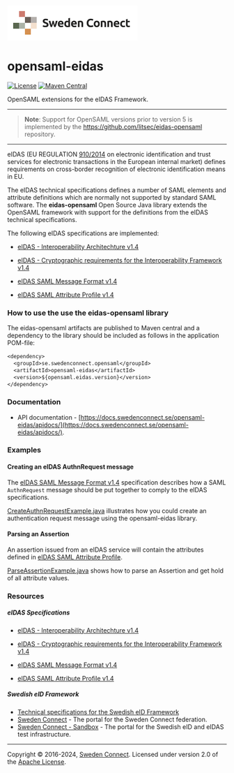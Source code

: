![Logo](docs/img/sweden-connect-logo.png)

# opensaml-eidas

[![License](https://img.shields.io/badge/License-Apache%202.0-blue.svg)](https://opensource.org/licenses/Apache-2.0) [![Maven Central](https://maven-badges.herokuapp.com/maven-central/se.swedenconnect.opensaml/opensaml-eidas/badge.svg)](https://maven-badges.herokuapp.com/maven-central/se.swedenconnect.opensaml/opensaml-eidas) 

OpenSAML extensions for the eIDAS Framework.

---

> **Note**: Support for OpenSAML versions prior to version 5 is implemented by the https://github.com/litsec/eidas-opensaml repository.

---

eIDAS (EU REGULATION [910/2014](http://eur-lex.europa.eu/legal-content/EN/TXT/HTML/?uri=CELEX:32014R0910&from=EN) on electronic identification and trust services for electronic transactions in the European internal market) defines requirements on cross-border recognition of electronic identification means in EU.

The eIDAS technical specifications defines a number of SAML elements and attribute definitions which are normally not supported by standard SAML software. The **eidas-opensaml** Open Source Java library extends the OpenSAML framework with support for the definitions from the eIDAS technical specifications.

The following eIDAS specifications are implemented:
* [eIDAS - Interoperability Architechture v1.4](https://docs.swedenconnect.se/opensaml-eidas/specs/eIDAS_Interoperability_Architecture_v_1_4_final.pdf)

* [ eIDAS - Cryptographic requirements for the Interoperability Framework v1.4](https://docs.swedenconnect.se/opensaml-eidas/specs/eIDAS_Cryptographic_Requirement_v_1_4_final.pdf)

* [eIDAS SAML Message Format v1.4](https://docs.swedenconnect.se/opensaml-eidas/specs/eIDAS_SAML_Message_Format_v_1.4_final.pdf)

* [eIDAS SAML Attribute Profile v1.4](https://docs.swedenconnect.se/opensaml-eidas/specs/eIDAS_SAML_Attribute_Profile_v1_4_final.pdf)


### How to use the use the eidas-opensaml library

The eidas-opensaml artifacts are published to Maven central and a dependency to the library should be included as follows in the application POM-file:

```
<dependency>
  <groupId>se.swedenconnect.opensaml</groupId>
  <artifactId>opensaml-eidas</artifactId>
  <version>${opensaml.eidas.version}</version>
</dependency>
```

### Documentation

* API documentation - [https://docs.swedenconnect.se/opensaml-eidas/apidocs/](https://docs.swedenconnect.se/opensaml-eidas/apidocs/).

### Examples

#### Creating an eIDAS AuthnRequest message

The [eIDAS SAML Message Format v1.4](https://docs.swedenconnect.se/opensaml-eidas/specs/eIDAS_SAML_Message_Format_v_1.4_final.pdf) specification describes how a SAML `AuthnRequest` message should be put together to comply to the eIDAS specifications. 

[CreateAuthnRequestExample.java](https://github.com/swedenconnect/opensaml-eidas/blob/main/src/test/java/se/swedenconnect/opensaml/eidas/examples/CreateAuthnRequestExample.java) illustrates how you could create an authentication request message using the opensaml-eidas library.

#### Parsing an Assertion

An assertion issued from an eIDAS service will contain the attributes defined in [eIDAS SAML Attribute Profile](https://github.com/litsec/eidas-opensaml/files/3236266/eIDAS.SAML.Attribute.Profile.v1.2-FINAL.pdf).

[ParseAssertionExample.java](https://github.com/swedenconnect/opensaml-eidas/blob/main/src/test/java/se/swedenconnect/opensaml/eidas/examples/ParseAssertionExample.java) shows how to parse an Assertion and get hold of all attribute values.

### Resources

##### eIDAS Specifications

* [eIDAS - Interoperability Architechture v1.4](https://docs.swedenconnect.se/opensaml-eidas/specs/eIDAS_Interoperability_Architecture_v_1_4_final.pdf)

* [ eIDAS - Cryptographic requirements for the Interoperability Framework v1.4](https://docs.swedenconnect.se/opensaml-eidas/specs/eIDAS_Cryptographic_Requirement_v_1_4_final.pdf)

* [eIDAS SAML Message Format v1.4](https://docs.swedenconnect.se/opensaml-eidas/specs/eIDAS_SAML_Message_Format_v_1.4_final.pdf)

* [eIDAS SAML Attribute Profile v1.4](https://docs.swedenconnect.se/opensaml-eidas/specs/eIDAS_SAML_Attribute_Profile_v1_4_final.pdf)

##### Swedish eID Framework

* [Technical specifications for the Swedish eID Framework](https://docs.swedenconnect.se/technical-framework)
* [Sweden Connect](https://www.swedenconnect.se) - The portal for the Sweden Connect federation.
* [Sweden Connect - Sandbox](https://sandbox.swedenconnect.se/home/) - The portal for the Swedish eID and eIDAS test infrastructure.

------

Copyright &copy; 2016-2024, [Sweden Connect](https://swedenconnect.se). Licensed under version 2.0 of the [Apache License](http://www.apache.org/licenses/LICENSE-2.0).

